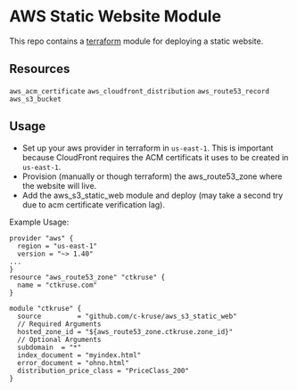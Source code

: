 # AWS Static Website Module

This repo contains a [terraform](https://www.terraform.io/docs/modules/index.html) module for deploying a static website.

## Resources

`aws_acm_certificate` 
`aws_cloudfront_distribution`
`aws_route53_record`
`aws_s3_bucket`


## Usage

* Set up your aws provider in terraform in `us-east-1`. This is important because CloudFront requires the ACM certificats it uses to be created in `us-east-1`.
* Provision (manually or though terraform) the aws_route53_zone where the website will live.
* Add the aws_s3_static_web module and deploy (may take a second try due to acm certificate verification lag).

Example Usage:
```
provider "aws" {
  region = "us-east-1"
  version = "~> 1.40"
...
}
resource "aws_route53_zone" "ctkruse" {
  name = "ctkruse.com"
}

module "ctkruse" {
  source         = "github.com/c-kruse/aws_s3_static_web"
  // Required Arguments
  hosted_zone_id = "${aws_route53_zone.ctkruse.zone_id}"
  // Optional Arguments
  subdomain  = "*"
  index_document = "myindex.html"
  error_document = "ohno.html"
  distribution_price_class = "PriceClass_200"
}

```
